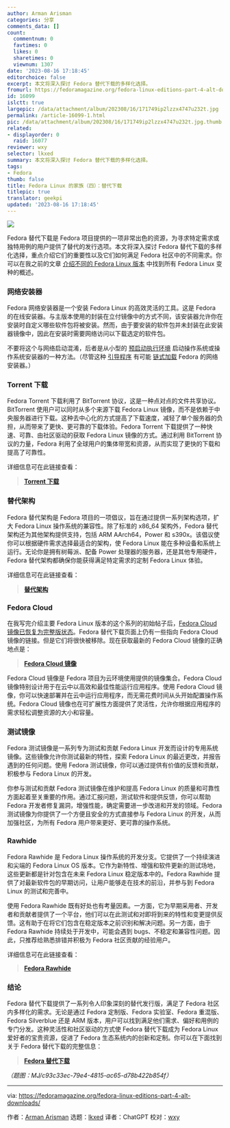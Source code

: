 ```yaml
---
author: Arman Arisman
categories: 分享
comments_data: []
count:
  commentnum: 0
  favtimes: 0
  likes: 0
  sharetimes: 0
  viewnum: 1307
date: '2023-08-16 17:18:45'
editorchoice: false
excerpt: 本文将深入探讨 Fedora 替代下载的多样化选择。
fromurl: https://fedoramagazine.org/fedora-linux-editions-part-4-alt-downloads/
id: 16099
islctt: true
largepic: /data/attachment/album/202308/16/171749ip2lzzx4747u232t.jpg
permalink: /article-16099-1.html
pic: /data/attachment/album/202308/16/171749ip2lzzx4747u232t.jpg.thumb.jpg
related:
- displayorder: 0
  raid: 16077
reviewer: wxy
selector: lkxed
summary: 本文将深入探讨 Fedora 替代下载的多样化选择。
tags:
- Fedora
thumb: false
title: Fedora Linux 的家族（四）：替代下载
titlepic: true
translator: geekpi
updated: '2023-08-16 17:18:45'
---
```


![](/data/attachment/album/202308/16/171749ip2lzzx4747u232t.jpg)


Fedora 替代下载是 Fedora 项目提供的一项非常出色的资源，为寻求特定需求或独特用例的用户提供了替代的发行选项。本文将深入探讨 Fedora 替代下载的多样化选择，重点介绍它们的重要性以及它们如何满足 Fedora 社区中的不同需求。你可以在我之前的文章 [介绍不同的 Fedora Linux 版本](https://fedoramagazine.org/introduce-the-different-fedora-linux-editions/) 中找到所有 Fedora Linux 变种的概述。


### 网络安装器


Fedora 网络安装器是一个安装 Fedora Linux 的高效灵活的工具。这是 Fedora 的在线安装器。与主版本使用的封装在立付镜像中的方式不同，该安装器允许你在安装时自定义哪些软件包将被安装。然而，由于要安装的软件包并未封装在此安装器镜像中，因此在安装时需要网络访问以下载选定的软件包。


不要将这个与网络启动混淆，后者是从小型的 [预启动执行环境](https://en.wikipedia.org/wiki/Preboot_Execution_Environment) 启动操作系统或操作系统安装器的一种方法。（尽管这种 [引导程序](https://en.wikipedia.org/wiki/Bootloader) 有可能 [链式加载](https://en.wikipedia.org/wiki/Chain_loading) Fedora 的网络安装器。）


### Torrent 下载


Fedora Torrent 下载利用了 BitTorrent 协议，这是一种点对点的文件共享协议。BitTorrent 使用户可以同时从多个来源下载 Fedora Linux 镜像，而不是依赖于中央服务器进行下载。这种去中心化的方式提高了下载速度，减轻了单个服务器的负担，从而带来了更快、更可靠的下载体验。Fedora Torrent 下载提供了一种快速、可靠、由社区驱动的获取 Fedora Linux 镜像的方式。通过利用 BitTorrent 协议的力量，Fedora 利用了全球用户的集体带宽和资源，从而实现了更快的下载和提高了可靠性。


详细信息可在此链接查看：



> 
> **[Torrent 下载](https://torrent.fedoraproject.org/)**
> 
> 
> 


### 替代架构


Fedora 替代架构是 Fedora 项目的一项倡议，旨在通过提供一系列架构选项，扩大 Fedora Linux 操作系统的兼容性。除了标准的 x86\_64 架构外，Fedora 替代架构还为其他架构提供支持，包括 ARM AArch64，Power 和 s390x。该倡议使你可以根据硬件需求选择最适合的架构，使 Fedora Linux 能在多种设备和系统上运行。无论你是拥有树莓派、配备 Power 处理器的服务器，还是其他专用硬件，Fedora 替代架构都确保你能获得满足特定需求的定制 Fedora Linux 体验。


详细信息可在此链接查看：



> 
> **[替代架构](https://alt.fedoraproject.org/alt/)**
> 
> 
> 


### Fedora Cloud


在我写完介绍主要 Fedora Linux 版本的这个系列的初始帖子后，[Fedora Cloud 镜像已恢复为完整版状态](https://fedoraproject.org/wiki/Changes/RestoreCloudEdition)。Fedora 替代下载页面上仍有一些指向 Fedora Cloud 镜像的链接。但是它们将很快被移除。现在获取最新的 Fedora Cloud 镜像的正确地点是：



> 
> **[Fedora Cloud 镜像](https://fedoraproject.org/cloud/download/)**
> 
> 
> 


Fedora Cloud 镜像是 Fedora 项目为云环境使用提供的镜像集合。Fedora Cloud 镜像特别设计用于在云中以高效和最佳性能运行应用程序。使用 Fedora Cloud 镜像，你可以快速部署并在云中运行应用程序，而无需花费时间从头开始配置操作系统。Fedora Cloud 镜像也在可扩展性方面提供了灵活性，允许你根据应用程序的需求轻松调整资源的大小和容量。


### 测试镜像


Fedora 测试镜像是一系列专为测试和贡献 Fedora Linux 开发而设计的专用系统镜像。这些镜像允许你测试最新的特性，探索 Fedora Linux 的最近更改，并报告遇到的任何问题。使用 Fedora 测试镜像，你可以通过提供有价值的反馈和贡献，积极参与 Fedora Linux 的开发。


你参与测试和贡献 Fedora 测试镜像在维护和提高 Fedora Linux 的质量和可靠性方面起着至关重要的作用。通过汇报问题，测试软件和提供反馈，你可以帮助 Fedora 开发者修复漏洞，增强性能，确定需要进一步改进和开发的领域。Fedora 测试镜像为你提供了一个方便且安全的方式直接参与 Fedora Linux 的开发，从而加强社区，为所有 Fedora 用户带来更好、更可靠的操作系统。


### Rawhide


Fedora Rawhide 是 Fedora Linux 操作系统的开发分支。它提供了一个持续演进和尖端的 Fedora Linux OS 版本。它作为新特性、增强和软件更新的测试场地，这些更新都是针对包含在未来 Fedora Linux 稳定版本中的。Fedora Rawhide 提供了对最新软件包的早期访问，让用户能够走在技术的前沿，并参与到 Fedora Linux 的测试和完善中。


使用 Fedora Rawhide 既有好处也有考量因素。一方面，它为早期采用者、开发者和贡献者提供了一个平台，他们可以在此测试和对即将到来的特性和变更提供反馈。这有助于在将它们包含在稳定版本之前识别和解决问题。另一方面，由于 Fedora Rawhide 持续处于开发中，可能会遇到 bugs、不稳定和兼容性问题。因此，只推荐给熟悉排错并积极为 Fedora 社区贡献的经验用户。


详细信息可在此链接查看：



> 
> **[Fedora Rawhide](https://docs.fedoraproject.org/en-US/releases/rawhide/)**
> 
> 
> 


### 结论


Fedora 替代下载提供了一系列令人印象深刻的替代发行版，满足了 Fedora 社区内多样化的需求。无论是通过 Fedora 定制版、Fedora 实验室、Fedora 重混版、Fedora Silverblue 还是 ARM 版本，用户可以找到满足他们需求、偏好和用例的专门分发。这种灵活性和社区驱动的方式使 Fedora 替代下载成为 Fedora Linux 爱好者的宝贵资源，促进了 Fedora 生态系统内的创新和定制。你可以在下面找到关于 Fedora 替代下载的完整信息：



> 
> **[Fedora 替代下载](https://alt.fedoraproject.org/)**
> 
> 
> 


*（题图：MJ/c93c33ec-79e4-4815-ac65-d78b422b854f）*




---


via: <https://fedoramagazine.org/fedora-linux-editions-part-4-alt-downloads/>


作者：[Arman Arisman](https://fedoramagazine.org/author/armanwu/) 选题：[lkxed](https://github.com/lkxed/) 译者：ChatGPT 校对：[wxy](https://github.com/wxy)